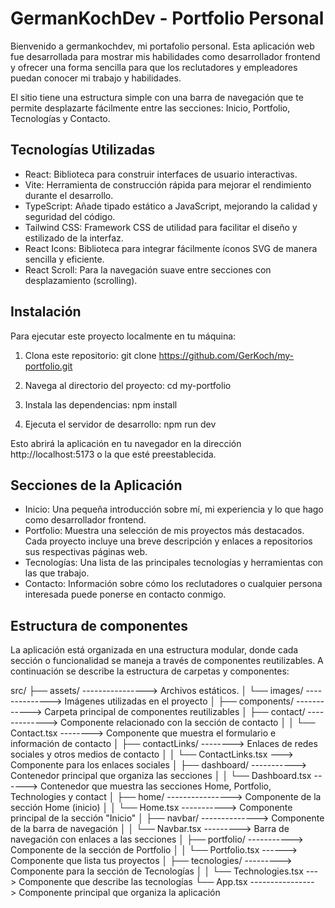 # GermanKochDev - Portfolio Personal

Bienvenido a germankochdev, mi portafolio personal. Esta aplicación web fue desarrollada para mostrar mis habilidades como desarrollador frontend y ofrecer una forma sencilla para que los reclutadores y empleadores puedan conocer mi trabajo y habilidades.

El sitio tiene una estructura simple con una barra de navegación que te permite desplazarte fácilmente entre las secciones: Inicio, Portfolio, Tecnologías y Contacto.

## Tecnologías Utilizadas

- React: Biblioteca para construir interfaces de usuario interactivas.
- Vite: Herramienta de construcción rápida para mejorar el rendimiento durante el desarrollo.
- TypeScript: Añade tipado estático a JavaScript, mejorando la calidad y seguridad del código.
- Tailwind CSS: Framework CSS de utilidad para facilitar el diseño y estilizado de la interfaz.
- React Icons: Biblioteca para integrar fácilmente íconos SVG de manera sencilla y eficiente.
- React Scroll: Para la navegación suave entre secciones con desplazamiento (scrolling).

## Instalación

Para ejecutar este proyecto localmente en tu máquina:

1. Clona este repositorio:
   git clone https://github.com/GerKoch/my-portfolio.git

2. Navega al directorio del proyecto:
   cd my-portfolio

3. Instala las dependencias:
   npm install

4. Ejecuta el servidor de desarrollo:
   npm run dev

Esto abrirá la aplicación en tu navegador en la dirección http://localhost:5173 o la que esté preestablecida.

## Secciones de la Aplicación

- Inicio: Una pequeña introducción sobre mí, mi experiencia y lo que hago como desarrollador frontend.
- Portfolio: Muestra una selección de mis proyectos más destacados. Cada proyecto incluye una breve descripción y enlaces a repositorios sus respectivas páginas web.
- Tecnologías: Una lista de las principales tecnologías y herramientas con las que trabajo.
- Contacto: Información sobre cómo los reclutadores o cualquier persona interesada puede ponerse en contacto conmigo.

## Estructura de componentes

La aplicación está organizada en una estructura modular, donde cada sección o funcionalidad se maneja a través de componentes reutilizables. A continuación se describe la estructura de carpetas y componentes:

src/
├── assets/ ----------------> Archivos estáticos.
│ └── images/ --------------> Imágenes utilizadas en el proyecto
│
├── components/ ------------> Carpeta principal de componentes reutilizables
│ ├── contact/ -------------> Componente relacionado con la sección de contacto
│ │ └── Contact.tsx --------> Componente que muestra el formulario e información de contacto
│ ├── contactLinks/ --------> Enlaces de redes sociales y otros medios de contacto
│ │ └── ContactLinks.tsx ---> Componente para los enlaces sociales
│ ├── dashboard/ -----------> Contenedor principal que organiza las secciones
│ │ └── Dashboard.tsx ------> Contenedor que muestra las secciones Home, Portfolio, Technologies y contact
│ ├── home/ ----------------> Componente de la sección Home (inicio)
│ │ └── Home.tsx -----------> Componente principal de la sección "Inicio"
│ ├── navbar/ --------------> Componente de la barra de navegación
│ │ └── Navbar.tsx ---------> Barra de navegación con enlaces a las secciones
│ ├── portfolio/ -----------> Componente de la sección de Portfolio
│ │ └── Portfolio.tsx ------> Componente que lista tus proyectos
│ ├── tecnologies/ ---------> Componente para la sección de Tecnologías
│ │ └── Technologies.tsx ---> Componente que describe las tecnologías
└── App.tsx ----------------> Componente principal que organiza la aplicación
